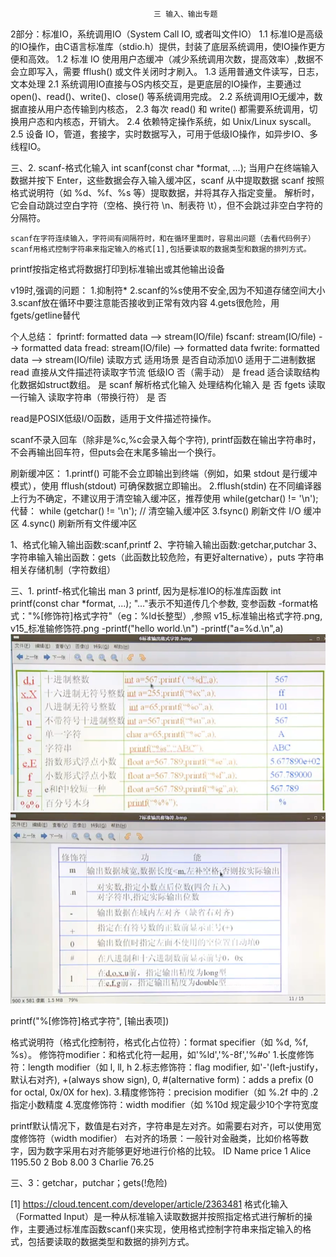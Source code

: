                                     三 输入、输出专题                                          
2部分：标准IO，系统调用IO（System Call IO, 或者叫文件IO）
    1.1 标准IO是高级的IO操作，由C语言标准库（stdio.h）提供，封装了底层系统调用，使IO操作更方便和高效。
    1.2 标准 IO 使用用户态缓冲（减少系统调用次数，提高效率）,数据不会立即写入，需要 fflush() 或文件关闭时才刷入。
    1.3 适用普通文件读写，日志，文本处理
    2.1 系统调用IO直接与OS内核交互，是更底层的IO操作，主要通过open()、read()、write()、close() 等系统调用完成。
    2.2 系统调用IO无缓冲，数据直接从用户态传输到内核态，
    2.3 每次 read() 和 write() 都需要系统调用，切换用户态和内核态，开销大。
    2.4 依赖特定操作系统，如 Unix/Linux syscall。
    2.5 设备 IO，管道，套接字，实时数据写入，可用于低级IO操作，如异步IO、多线程IO。
    
三、2. scanf-格式化输入 int scanf(const char *format, ...);
    当用户在终端输入数据并按下 Enter，这些数据会存入输入缓冲区，scanf 从中提取数据
    scanf 按照格式说明符（如 %d、%f、%s 等）提取数据，并将其存入指定变量。
    解析时，它会自动跳过空白字符（空格、换行符 \n、制表符 \t），但不会跳过非空白字符的分隔符。
    
    scanf在字符连续输入，字符间有间隔符时，和在循环里面时，容易出问题（去看代码例子）
    scanf用格式控制字符串来指定输入的格式[1],包括要读取的数据类型和数据的排列方式。

printf按指定格式将数据打印到标准输出或其他输出设备

v19时,强调的问题：
   1.抑制符*                2.scanf的%s使用不安全,因为不知道存储空间大小 
   3.scanf放在循环中要注意能否接收到正常有效内容
   4.gets很危险，用fgets/getline替代

个人总结：
  fprintf: formatted data --> stream(IO/file)
  fscanf:  stream(IO/file) --> formatted data
  fread:   stream(IO/file) --> formatted data
  fwrite:  formatted data --> stream(IO/file)
              读取方式           适用场景              是否自动添加\0   适用于二进制数据
read	直接从文件描述符读取字节流  低级IO	              否（需手动）  	 是
fread 适合读取结构化数据如struct数组。                                     是
scanf	解析格式化输入	           处理结构化输入	        是	            否
fgets	读取一行输入	             读取字符串（带换行符）	 是	             否

read是POSIX低级I/O函数，适用于文件描述符操作。

scanf不录入回车（除非是%c,%c会录入每个字符),
printf函数在输出字符串时，不会再输出回车符，但puts会在末尾多输出一个换行。

刷新缓冲区：
1.printf() 可能不会立即输出到终端（例如，如果 stdout 是行缓冲模式），使用 fflush(stdout) 可确保数据立即输出。
2.fflush(stdin) 在不同编译器上行为不确定，不建议用于清空输入缓冲区，推荐使用 while(getchar() != '\n'); 代替：
  while (getchar() != '\n');  // 清空输入缓冲区
3.fsync() 刷新文件 I/O 缓冲区
4.sync() 刷新所有文件缓冲区


1、格式化输入输出函数:scanf,printf
2、字符输入输出函数:getchar,putchar
3、字符串输入输出函数：gets（此函数比较危险，有更好alternative），puts
    字符串相关存储机制（字符数组）

三、1. printf-格式化输出
   man 3 printf, 因为是标准IO的标准库函数
   int printf(const char *format, ...); "..."表示不知道传几个参数, 变参函数
    -format格式："%[修饰符]格式字符"（eg：%ld长整型）,参照 v15_标准输出格式字符.png, v15_标准输修饰符.png
    -printf("hello world.\n")
    -printf("a=%d.\n",a)
    ![image](https://github.com/jimyshow/image_host_lihuiqin/blob/main/image_host/v15_1_%E6%A0%87%E5%87%86%E8%BE%93%E5%87%BA%E6%A0%BC%E5%BC%8F%E5%AD%97%E7%AC%A6.png)
    ![image](https://github.com/jimyshow/image_host_lihuiqin/blob/main/image_host/v15_2_%E6%A0%87%E5%87%86%E8%BE%93%E4%BF%AE%E9%A5%B0%E7%AC%A6.png)

   printf("%[修饰符]格式字符", [输出表项])

格式说明符（格式化控制符，格式化占位符）：format specifier（如 %d, %f, %s）。
修饰符modifier：和格式化符一起用，如'%ld','%-8f','%#o'
  1.长度修饰符：length modifier（如 l, ll, h
  2.标志修饰符：flag modifier, 如'-'(left-justify，默认右对齐), +(always show sign), 0, 
        #(alternative form)：adds a prefix (0 for octal, 0x/0X for hex).
  3.精度修饰符：precision modifier（如 %.2f 中的 .2 指定小数精度
  4.宽度修饰符：width modifier（如 %10d 规定最少10个字符宽度

printf默认情况下，数值是右对齐，字符串是左对齐。如需要右对齐，可以使用宽度修饰符（width modifier）
右对齐的场景：一般针对金融类，比如价格等数字，因为数字采用右对齐能够更好地进行价格的比较。
        ID       Name      price
         1      Alice    1195.50
         2        Bob       8.00
         3    Charlie      76.25

三、3：getchar，putchar；gets(!危险)


[1] https://cloud.tencent.com/developer/article/2363481
  格式化输入（Formatted Input）是一种从标准输入读取数据并按照指定格式进行解析的操作，主要通过标准库函数scanf()来实现，使用格式控制字符串来指定输入的格式，包括要读取的数据类型和数据的排列方式。

